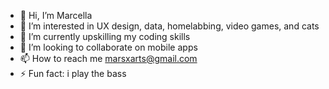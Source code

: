 - 👋 Hi, I’m Marcella
- 👀 I’m interested in UX design, data, homelabbing, video games, and cats 
- 🌱 I’m currently upskilling my coding skills 
- 💞️ I’m looking to collaborate on mobile apps 
- 📫 How to reach me marsxarts@gmail.com
- ⚡ Fun fact: i play the bass 

<!---
marsxarts/marsxarts is a ✨ special ✨ repository because its `README.md` (this file) appears on your GitHub profile.
You can click the Preview link to take a look at your changes.
--->
